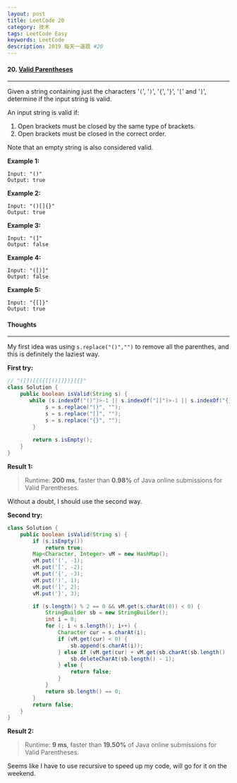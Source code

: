 ```yaml
---
layout: post
title: LeetCode 20
category: 技术
tags: LeetCode Easy
keywords: LeetCode
description: 2019 每天一道题 #20
---
```


#### 20. [Valid Parentheses](https://leetcode.com/problems/valid-parentheses/)
---
Given a string containing just the characters '`(`', '`)`', '`{`', '`}`', '`[`' and '`]`', determine if the input string is valid.

An input string is valid if:

1. Open brackets must be closed by the same type of brackets.
2. Open brackets must be closed in the correct order.

Note that an empty string is also considered valid.

**Example 1:**
```
Input: "()"
Output: true
```
**Example 2:**
```
Input: "()[]{}"
Output: true
```
**Example 3:**
```
Input: "(]"
Output: false
```
**Example 4:**
```
Input: "([)]"
Output: false
```
**Example 5:**
```
Input: "{[]}"
Output: true
```

#### Thoughts
---
My first idea was using `s.replace("()","")` to remove all the parenthes, and this is definitely the laziest way.

**First try:**
```Java
// "([])[{({[[()]]})}]{}"
class Solution {
    public boolean isValid(String s) {
       while (s.indexOf("()")>-1 || s.indexOf("[]")>-1 || s.indexOf("{}")>-1) {
            s = s.replace("()", "");
            s = s.replace("[]", "");
            s = s.replace("{}", "");
        }
      
        return s.isEmpty();
    }
}
```
**Result 1:**
> Runtime: **200 ms**, faster than **0.98%** of Java online submissions for Valid Parentheses.

Without a doubt, I should use the second way.

**Second try:**
```Java
class Solution {
    public boolean isValid(String s) {
        if (s.isEmpty())
            return true;
        Map<Character, Integer> vM = new HashMap();
        vM.put('(', -1);
        vM.put('[', -2);
        vM.put('{', -3);
        vM.put(')', 1);
        vM.put(']', 2);
        vM.put('}', 3);

        if (s.length() % 2 == 0 && vM.get(s.charAt(0)) < 0) {
            StringBuilder sb = new StringBuilder();
            int i = 0;
            for (; i < s.length(); i++) {
                Character cur = s.charAt(i);
                if (vM.get(cur) < 0) {
                    sb.append(s.charAt(i));
                } else if (vM.get(cur) + vM.get(sb.charAt(sb.length() - 1)) == 0) {
                    sb.deleteCharAt(sb.length() - 1);
                } else {
                    return false;
                }
            }
            return sb.length() == 0;
        }
        return false;
    }
}
```

**Result 2:**
> Runtime: **9 ms**, faster than **19.50%** of Java online submissions for Valid Parentheses.

Seems like I have to use recursive to speed up my code, will go for it on the weekend.
